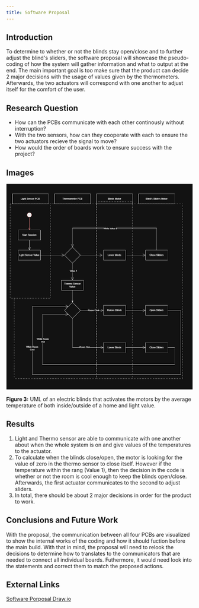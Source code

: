 ```yaml
---
title: Software Proposal
---
```


## Introduction

To determine to whether or not the blinds stay open/close and to further adjust the blind's sliders, the software proposal will showcase the pseudo-coding of how the system will gather information and what to output at the end. The main important goal is too make sure that the product can decide 2 major decisions with the usage of values given by the thermometers. Afterwards, the two actuators will correspond with one another to adjust itself for the comfort of the user.


## Research Question

* How can the PCBs communicate with each other continously without interruption?
* With the two sensors, how can they cooperate with each to ensure the two actuators recieve the signal to move?
* How would the order of boards work to ensure success with the project?

## Images

![Electric Blinds_SProposal](https://raw.githubusercontent.com/EGR304-2025-F-105/Team105.github.io/refs/heads/main/docs/image/Team105_SProposal.drawio.png)

**Figure 3:** UML of an electric blinds that activates the motors by the average temperature of both inside/outside of a home and light value. 


## Results

1. Light and Thermo sensor are able to communicate with one another about when the whole system is on and give values of the temperatures to the actuator.
1. To calculate when the blinds close/open, the motor is looking for the value of zero in the thermo sensor to close itself. However if the temperature within the rang (Value 1), then the decision in the code is whether or not the room is cool enough to keep the blinds open/close. Afterwards, the first actuator communicates to the second to adjust sliders.
1. In total, there should be about 2 major decisions in order for the product to work.

## Conclusions and Future Work

With the proposal, the communication between all four PCBs are visualized to show the internal works of the coding and how it should fuction before the main build. With that in mind, the proposal will need to relook the decisions to determine how to translates to the communicators that are needed to connect all individual boards. Futhermore, it would need look into the statements and correct them to match the proposed actions. 

## External Links

[Software Porposal Draw.io](https://app.diagrams.net/#G1wC5pWVfzkhPJWQpIBmeiUbisRbVUanYt#%7B%22pageId%22%3A%22WzpfuVUmJpjsxw9uIVLz%22%7D)




